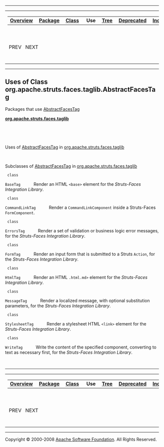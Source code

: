 ------------------------------------------------------------------------

<span id="navbar_top"></span> [](#skip-navbar_top "Skip navigation links")

<table>
<colgroup>
<col width="50%" />
<col width="50%" />
</colgroup>
<tbody>
<tr class="odd">
<td align="left"><span id="navbar_top_firstrow"></span>
<table>
<tbody>
<tr class="odd">
<td align="left"><a href="../../../../../../overview-summary.html.md"><strong>Overview</strong></a> </td>
<td align="left"><a href="../package-summary.html.md"><strong>Package</strong></a> </td>
<td align="left"><a href="../../../../../../org/apache/struts/faces/taglib/AbstractFacesTag.html.md" title="class in org.apache.struts.faces.taglib"><strong>Class</strong></a> </td>
<td align="left"> <strong>Use</strong> </td>
<td align="left"><a href="../package-tree.html.md"><strong>Tree</strong></a> </td>
<td align="left"><a href="../../../../../../deprecated-list.html.md"><strong>Deprecated</strong></a> </td>
<td align="left"><a href="../../../../../../index-all.html.md"><strong>Index</strong></a> </td>
<td align="left"><a href="../../../../../../help-doc.html.md"><strong>Help</strong></a> </td>
</tr>
</tbody>
</table></td>
<td align="left"></td>
</tr>
<tr class="even">
<td align="left"> PREV   NEXT</td>
<td align="left"><a href="../../../../../../index.html.md?org/apache/struts/faces/taglib//class-useAbstractFacesTag.html"><strong>FRAMES</strong></a>    <a href="AbstractFacesTag.html"><strong>NO FRAMES</strong></a>    
<a href="../../../../../../allclasses-noframe.html.md"><strong>All Classes</strong></a></td>
</tr>
</tbody>
</table>

<span id="skip-navbar_top"></span>

------------------------------------------------------------------------

**Uses of Class
 org.apache.struts.faces.taglib.AbstractFacesTag**
--------------------------------------------------

Packages that use [AbstractFacesTag](../../../../../../org/apache/struts/faces/taglib/AbstractFacesTag.html.md "class in org.apache.struts.faces.taglib")

[**org.apache.struts.faces.taglib**](#org.apache.struts.faces.taglib)

  

 

<span id="org.apache.struts.faces.taglib"></span>

Uses of [AbstractFacesTag](../../../../../../org/apache/struts/faces/taglib/AbstractFacesTag.html.md "class in org.apache.struts.faces.taglib") in [org.apache.struts.faces.taglib](../../../../../../org/apache/struts/faces/taglib/package-summary.html)

 

Subclasses of [AbstractFacesTag](../../../../../../org/apache/struts/faces/taglib/AbstractFacesTag.html.md "class in org.apache.struts.faces.taglib") in [org.apache.struts.faces.taglib](../../../../../../org/apache/struts/faces/taglib/package-summary.html)

` class`

`BaseTag`
           Render an HTML `<base>` element for the *Struts-Faces Integration Library*.

` class`

`CommandLinkTag`
           Render a `CommandLinkComponent` inside a Struts-Faces `FormComponent`.

` class`

`ErrorsTag`
           Render a set of validation or business logic error messages, for the *Struts-Faces Integration Library*.

` class`

`FormTag`
           Render an input form that is submitted to a Struts `Action`, for the *Struts-Faces Integration Library*.

` class`

`HtmlTag`
           Render an HTML `.html.md>` element for the *Struts-Faces Integration Library*.

` class`

`MessageTag`
           Render a localized message, with optional substitution parameters, for the *Struts-Faces Integration Library*.

` class`

`StylesheetTag`
           Render a stylesheet HTML `<link>` element for the *Struts-Faces Integration Library*.

` class`

`WriteTag`
           Write the content of the specified component, converting to text as necessary first, for the *Struts-Faces Integration Library*.

 

------------------------------------------------------------------------

<span id="navbar_bottom"></span> [](#skip-navbar_bottom "Skip navigation links")

<table>
<colgroup>
<col width="50%" />
<col width="50%" />
</colgroup>
<tbody>
<tr class="odd">
<td align="left"><span id="navbar_bottom_firstrow"></span>
<table>
<tbody>
<tr class="odd">
<td align="left"><a href="../../../../../../overview-summary.html.md"><strong>Overview</strong></a> </td>
<td align="left"><a href="../package-summary.html.md"><strong>Package</strong></a> </td>
<td align="left"><a href="../../../../../../org/apache/struts/faces/taglib/AbstractFacesTag.html.md" title="class in org.apache.struts.faces.taglib"><strong>Class</strong></a> </td>
<td align="left"> <strong>Use</strong> </td>
<td align="left"><a href="../package-tree.html.md"><strong>Tree</strong></a> </td>
<td align="left"><a href="../../../../../../deprecated-list.html.md"><strong>Deprecated</strong></a> </td>
<td align="left"><a href="../../../../../../index-all.html.md"><strong>Index</strong></a> </td>
<td align="left"><a href="../../../../../../help-doc.html.md"><strong>Help</strong></a> </td>
</tr>
</tbody>
</table></td>
<td align="left"></td>
</tr>
<tr class="even">
<td align="left"> PREV   NEXT</td>
<td align="left"><a href="../../../../../../index.html.md?org/apache/struts/faces/taglib//class-useAbstractFacesTag.html"><strong>FRAMES</strong></a>    <a href="AbstractFacesTag.html"><strong>NO FRAMES</strong></a>    
<a href="../../../../../../allclasses-noframe.html.md"><strong>All Classes</strong></a></td>
</tr>
</tbody>
</table>

<span id="skip-navbar_bottom"></span>

------------------------------------------------------------------------

Copyright © 2000-2008 [Apache Software Foundation](http://www.apache.org/). All Rights Reserved.
